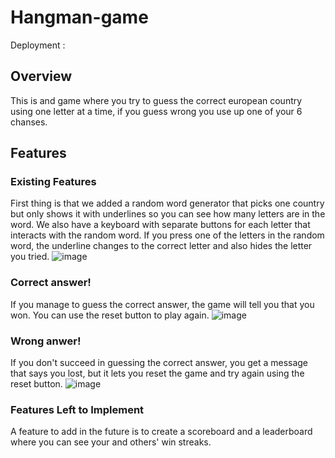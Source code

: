 # Hangman-game

Deployment : 

## Overview
This is and game where you try to guess the correct european country using one letter at a time,
if you guess wrong you use up one of your 6 chanses. 


## Features

### Existing Features
First thing is that we added a random word generator that picks one country but only shows it 
with underlines so you can see how many letters are in the word. We also have a keyboard with separate
buttons for each letter that interacts with the random word. If you press one of the letters in
the random word, the underline changes to the correct letter and also hides the letter you tried.
![image](https://github.com/Danielsudndqvist/hangman/assets/163173315/00b0751a-94c6-4848-90b2-3415ccfbe185)

### Correct answer!
If you manage to guess the correct answer, the game will 
tell you that you won. You can use the reset button to play again.
![image](https://github.com/Danielsudndqvist/hangman/assets/163173315/30f80dc3-03fc-4b0a-8939-c7679bbed96f)



### Wrong anwer!
If you don't succeed in guessing the correct answer, you get a message that 
says you lost, but it lets you reset the game and try again using the reset button.
![image](https://github.com/Danielsudndqvist/hangman/assets/163173315/29b0f969-96e3-4490-9720-9cf14c71c046)


### Features Left to Implement
A feature to add in the future is to create a scoreboard and a leaderboard where 
you can see your and others' win streaks.
